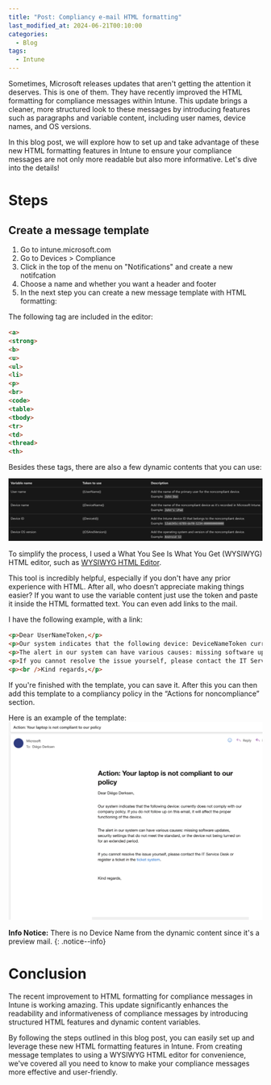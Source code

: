 ```yaml
---
title: "Post: Compliancy e-mail HTML formatting"
last_modified_at: 2024-06-21T00:10:00
categories:
  - Blog
tags:
  - Intune
---
```


Sometimes, Microsoft releases updates that aren't getting the attention it deserves. This is one of them. They have recently improved the HTML formatting for compliance messages within Intune. This update brings a cleaner, more structured look to these messages by introducing features such as paragraphs and variable content, including user names, device names, and OS versions.

In this blog post, we will explore how to set up and take advantage of these new HTML formatting features in Intune to ensure your compliance messages are not only more readable but also more informative. Let's dive into the details!


# Steps

## Create a message template

1. Go to intune.microsoft.com
2. Go to Devices > Compliance
3. Click in the top of the menu on "Notifications" and create a new notifcation
4. Choose a name and whether you want a header and footer
5. In the next step you can create a new message template with HTML formatting:  

The following tag are included in the editor:

```HTML
<a>
<strong>
<b>
<u>
<ul>
<li>
<p>
<br>
<code>
<table>
<tbody>
<tr>
<td>
<thread>
<th>
```

Besides these tags, there are also a few dynamic contents that you can use:  

![Table of variable](/assets/images/Compliancy-e-mail-HTML-formatting/Table-VarCont-Tokens.png)

To simplify the process, I used a What You See Is What You Get (WYSIWYG) HTML editor, such as [WYSIWYG HTML Editor](https://wysiwyghtml.com/). 

This tool is incredibly helpful, especially if you don't have any prior experience with HTML. After all, who doesn’t appreciate making things easier? If you want to use the variable content just use the token and paste it inside the HTML formatted text. You can even add links to the mail.

I have the following example, with a link:

```HTML
<p>Dear UserNameToken,</p>
<p>Our system indicates that the following device: DeviceNameToken currently does not comply with our company policy. If you do not follow up on this email, it will affect the proper functioning of the device.</p>
<p>The alert in our system can have various causes: missing software updates, security settings that do not meet the standard, or the device not being turned on for an extended period.</p>
<p>If you cannot resolve the issue yourself, please contact the IT Service Desk or register a ticket in the <a href="https://LinktoTicketSystem.com">ticket system</a>.</p>
<p><br />Kind regards,</p>
```

If you're finished with the template, you can save it. After this you can then add this template to a compliancy policy in the “Actions for noncompliance” section.  

Here is an example of the template:
![Template example](/assets/images/Compliancy-e-mail-HTML-formatting/HTML_Formatting_Example_email.png)

**Info Notice:** There is no Device Name from the dynamic content since it's a preview mail.
{: .notice--info}

# Conclusion

The recent improvement to HTML formatting for compliance messages in Intune is working amazing. This update significantly enhances the readability and informativeness of compliance messages by introducing structured HTML features and dynamic content variables.

By following the steps outlined in this blog post, you can easily set up and leverage these new HTML formatting features in Intune. From creating message templates to using a WYSIWYG HTML editor for convenience, we've covered all you need to know to make your compliance messages more effective and user-friendly.